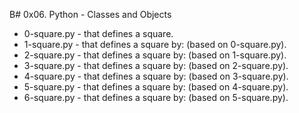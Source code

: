 B# 0x06. Python - Classes and Objects

- 0-square.py - that defines a square.
- 1-square.py - that defines a square by: (based on 0-square.py).
- 2-square.py - that defines a square by: (based on 1-square.py).
- 3-square.py - that defines a square by: (based on 2-square.py).
- 4-square.py - that defines a square by: (based on 3-square.py).
- 5-square.py - that defines a square by: (based on 4-square.py).
- 6-square.py - that defines a square by: (based on 5-square.py).